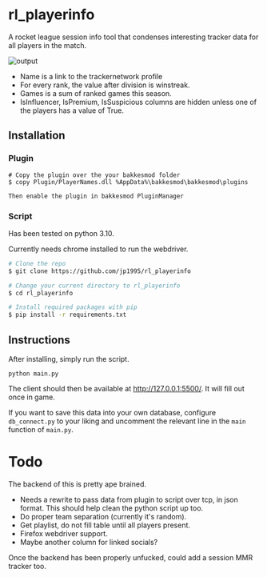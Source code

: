 # rl_playerinfo

A rocket league session info tool that condenses interesting tracker data for all players in the match.

![output](https://cdn.discordapp.com/attachments/533998516876607511/1013614330308214814/unknown.png)

* Name is a link to the trackernetwork profile
* For every rank, the value after division is winstreak.
* Games is a sum of ranked games this season.
* IsInfluencer, IsPremium, IsSuspicious columns are hidden unless one of the players has a value of True.

## Installation

### Plugin
```
# Copy the plugin over the your bakkesmod folder
$ copy Plugin/PlayerNames.dll %AppData%\bakkesmod\bakkesmod\plugins

Then enable the plugin in bakkesmod PluginManager
```

### Script
Has been tested on python 3.10.

Currently needs chrome installed to run the webdriver.
```bash
# Clone the repo
$ git clone https://github.com/jp1995/rl_playerinfo

# Change your current directory to rl_playerinfo
$ cd rl_playerinfo

# Install required packages with pip
$ pip install -r requirements.txt
```

## Instructions
After installing, simply run the script.

`python main.py`

The client should then be available at http://127.0.0.1:5500/. It will fill out once in game.

If you want to save this data into your own database, configure `db_connect.py` to your liking and uncomment the relevant line in the `main` function of `main.py`.

# Todo
The backend of this is pretty ape brained. 
* Needs a rewrite to pass data from plugin to script over tcp, in json format. This should help clean the python script up too.
* Do proper team separation (currently it's random).
* Get playlist, do not fill table until all players present.
* Firefox webdriver support.
* Maybe another column for linked socials?

Once the backend has been properly unfucked, could add a session MMR tracker too.

